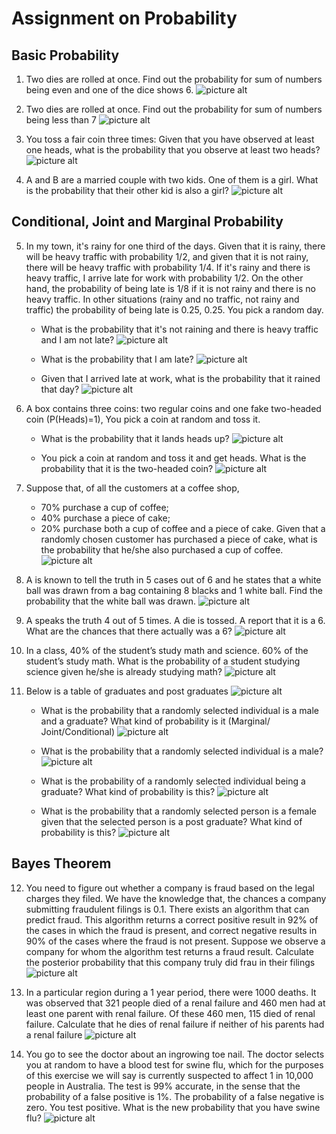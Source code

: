 # Assignment on Probability

## Basic Probability

1. Two dies are rolled at once. Find out the probability for sum of numbers being even and one of the dice shows 6.
![picture alt](https://github.com/Sailendra-R-D/Assignments/blob/master/Assignment%20on%20Probability/soln_scr/soln1_1.jpg "T11Q")

2. Two dies are rolled at once. Find out the probability for sum of numbers being less than 7
![picture alt](https://github.com/Sailendra-R-D/Assignments/blob/master/Assignment%20on%20Probability/soln_scr/soln2_1.jpg "T11Q")

3. You toss a fair coin three times: Given that you have observed at least one heads, what is the probability that you observe at least two heads?
![picture alt](https://github.com/Sailendra-R-D/Assignments/blob/master/Assignment%20on%20Probability/soln_scr/soln3_1.jpg "T11Q")

4. A and B are a married couple with two kids. One of them is a girl. What is the probability that their other kid is also a girl?
![picture alt](https://github.com/Sailendra-R-D/Assignments/blob/master/Assignment%20on%20Probability/soln_scr/soln4_1.jpg "T11Q")

## Conditional, Joint and Marginal Probability

5. In my town, it's rainy for one third of the days. Given that it is rainy, there will be heavy traffic with probability 1/2, and given that it is not rainy, there will be heavy traffic with probability 1/4. If it's rainy and there is heavy traffic, I arrive late for work with probability 1/2. On the other hand, the probability of being late is 1/8 if it is not rainy and there is no heavy traffic. In other situations (rainy and no traffic, not rainy and traffic) the probability of being late is 0.25, 0.25. You pick a random day.
   * What is the probability that it's not raining and there is heavy traffic and I am not late?
  ![picture alt](https://github.com/Sailendra-R-D/Assignments/blob/master/Assignment%20on%20Probability/11Q%20table.png "T11Q")

   * What is the probability that I am late?
  ![picture alt](https://github.com/Sailendra-R-D/Assignments/blob/master/Assignment%20on%20Probability/11Q%20table.png "T11Q")

   * Given that I arrived late at work, what is the probability that it rained that day?
  ![picture alt](https://github.com/Sailendra-R-D/Assignments/blob/master/Assignment%20on%20Probability/11Q%20table.png "T11Q")

6. A box contains three coins: two regular coins and one fake two-headed coin (P(Heads)=1), You pick a coin at random and toss it.
   * What is the probability that it lands heads up?
  ![picture alt](https://github.com/Sailendra-R-D/Assignments/blob/master/Assignment%20on%20Probability/11Q%20table.png "T11Q")

   * You pick a coin at random and toss it and get heads. What is the probability that it is the two-headed coin?
  ![picture alt](https://github.com/Sailendra-R-D/Assignments/blob/master/Assignment%20on%20Probability/11Q%20table.png "T11Q")

7. Suppose that, of all the customers at a coffee shop,
   * 70% purchase a cup of coffee;
   * 40% purchase a piece of cake;
   * 20% purchase both a cup of coffee and a piece of cake. Given that a randomly chosen customer has purchased a piece of cake, what is     the probability that he/she also purchased a cup of coffee.
![picture alt](https://github.com/Sailendra-R-D/Assignments/blob/master/Assignment%20on%20Probability/11Q%20table.png "T11Q")

8. A is known to tell the truth in 5 cases out of 6 and he states that a white ball was drawn from a bag containing 8 blacks and 1 white ball. Find the probability that the white ball was drawn.
![picture alt](https://github.com/Sailendra-R-D/Assignments/blob/master/Assignment%20on%20Probability/11Q%20table.png "T11Q")

9. A speaks the truth 4 out of 5 times. A die is tossed. A report that it is a 6. What are the chances that there actually was a 6?
![picture alt](https://github.com/Sailendra-R-D/Assignments/blob/master/Assignment%20on%20Probability/11Q%20table.png "T11Q")

10. In a class, 40% of the student’s study math and science. 60% of the student’s study math. What is the probability of a student studying science given he/she is already studying math?
![picture alt](https://github.com/Sailendra-R-D/Assignments/blob/master/Assignment%20on%20Probability/11Q%20table.png "T11Q")

11. Below is a table of graduates and post graduates
![picture alt](https://github.com/Sailendra-R-D/Assignments/blob/master/Assignment%20on%20Probability/11Q%20table.png "T11Q")
    * What is the probability that a randomly selected individual is a male and a graduate? What kind of probability is it (Marginal/          Joint/Conditional)
    ![picture alt](https://github.com/Sailendra-R-D/Assignments/blob/master/Assignment%20on%20Probability/11Q%20table.png "T11Q")

    * What is the probability that a randomly selected individual is a male?
    ![picture alt](https://github.com/Sailendra-R-D/Assignments/blob/master/Assignment%20on%20Probability/11Q%20table.png "T11Q")

    * What is the probability of a randomly selected individual being a graduate? What kind of probability is this?
    ![picture alt](https://github.com/Sailendra-R-D/Assignments/blob/master/Assignment%20on%20Probability/11Q%20table.png "T11Q")

    * What is the probability that a randomly selected person is a female given that the selected person is a post graduate? What kind         of probability is this?
    ![picture alt](https://github.com/Sailendra-R-D/Assignments/blob/master/Assignment%20on%20Probability/11Q%20table.png "T11Q")

## Bayes Theorem

12. You need to figure out whether a company is fraud based on the legal charges they filed. We have the knowledge that, the chances a company submitting fraudulent filings is 0.1. There exists an algorithm that can predict fraud. This algorithm returns a correct positive result in 92% of the cases in which the fraud is present, and correct negative results in 90% of the cases where the fraud is not present. Suppose we observe a company for whom the algorithm test returns a fraud result. Calculate the posterior probability that this company truly did frau in their filings
![picture alt](https://github.com/Sailendra-R-D/Assignments/blob/master/Assignment%20on%20Probability/11Q%20table.png "T11Q")

13. In a particular region during a 1 year period, there were 1000 deaths. It was observed that 321 people died of a renal failure and 460 men had at least one parent with renal failure. Of these 460 men, 115 died of renal failure. Calculate that he dies of renal failure if neither of his parents had a renal failure
![picture alt](https://github.com/Sailendra-R-D/Assignments/blob/master/Assignment%20on%20Probability/11Q%20table.png "T11Q")

14. You go to see the doctor about an ingrowing toe nail. The doctor selects you at random to have a blood test for swine flu, which for the purposes of this exercise we will say is currently suspected to affect 1 in 10,000 people in Australia. The test is 99% accurate, in the sense that the probability of a false positive is 1%. The probability of a false negative is zero. You test positive. What is the new probability that you have swine flu?
![picture alt](https://github.com/Sailendra-R-D/Assignments/blob/master/Assignment%20on%20Probability/11Q%20table.png "T11Q")

